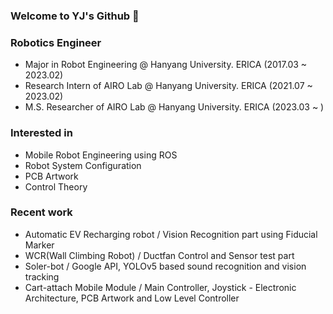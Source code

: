 ### Welcome to YJ's Github 👋

### Robotics Engineer
- Major in Robot Engineering @ Hanyang University. ERICA (2017.03 ~ 2023.02)
- Research Intern of AIRO Lab @ Hanyang University. ERICA (2021.07 ~ 2023.02)
- M.S. Researcher of AIRO Lab @ Hanyang University. ERICA (2023.03 ~ )

### Interested in
- Mobile Robot Engineering using ROS
- Robot System Configuration
- PCB Artwork
- Control Theory

### Recent work
- Automatic EV Recharging robot / Vision Recognition part using Fiducial Marker
- WCR(Wall Climbing Robot) / Ductfan Control and Sensor test part
- Soler-bot / Google API, YOLOv5 based sound recognition and vision tracking
- Cart-attach Mobile Module / Main Controller, Joystick - Electronic Architecture, PCB Artwork and Low Level Controller

<!--
**leeyj-hy/leeyj-hy** is a ✨ _special_ ✨ repository because its `README.md` (this file) appears on your GitHub profile.

Here are some ideas to get you started:

- 🔭 I’m currently working on ...
- 🌱 I’m currently learning ...
- 👯 I’m looking to collaborate on ...
- 🤔 I’m looking for help with ...
- 💬 Ask me about ...
- 📫 How to reach me: ...
- 😄 Pronouns: ...
- ⚡ Fun fact: ...
-->


